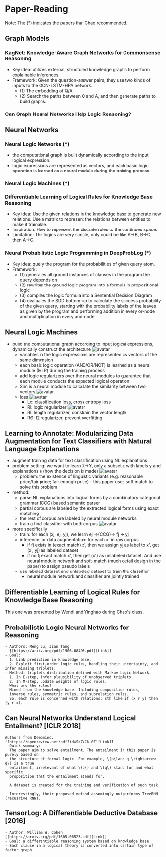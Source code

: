 # Paper-Reading

Note: The (*) indicates the papers that Chao recommended.

## Graph Models
 
### KagNet: Knowledge-Aware Graph Networks for Commonsense Reasoning
- Key idea: utilizes external, structured knowledge graphs to perform explainable inferences.
- Framework: Given the question-answer pairs, they use two kinds of inputs to the GCN-LSTM-HPA network.
   - (1) The embedding of Q/A.
   - (2) Search the paths between Q and A, and then generate paths to build graphs.  

### Can Graph Neural Networks Help Logic Reasoning?

## Neural Networks

### Neural Logic Networks (*)
- the computational graph is built dynamically according to the input logical expression.
- logic expressions are represented as vectors, and each basic logic operation is learned as a neural module during the training process. 

### Neural Logic Machines (*)

### Differentiable Learning of Logical Rules for Knowledge Base Reasoning 

- Key idea: Use the given relations in the knowledge base to generate new relations. Use a matrix to represent the relations between entities to make it trainable.
- Inspiration: How to represent the discrate rules to the continues space. 
- Limitation: The logics are very simple, only could be like A->B, B->C, then A->C.

### Neural Probabilistic Logic Programming in DeepProbLog (*)

- Key idea: query the program for the probabilities of given query atom.
- Framework: 
    - (1) generates all ground instances of clauses in the program the query depends on
    - (2) rewrites the ground logic program into a formula in propositional logic
    - (3) compiles the logic formula into a Sentential Decision Diagram
    - (4) evaluates the SDD bottom-up to calculate the success probability of the given query, starting with the probability labels of the leaves as given by the program and performing addition in every or-node and multiplication in every and-node.
 
## Neural Logic Machines
 - build the computational graph according to input logical expressions, dynamically construct the architecture
    ![avatar](figures/ipeline.jpg)
     - variables in the logic expressions are represented as vectors of the same dimension
     - each basic logic operation (AND/OR/NOT) is learned as a neural module (MLP) during the training process
     - add logic regularizers over the neural modules to guarantee that each module conducts the expected logical operation
     - Sim is a neural module to calculate the similarity between two vectors
    ![avatar](figures/similarity.jpg)
     - loss
        ![avatar](figures/loss.jpg)
         - Lc: classification loss, cross entropy loss
         - Rl: logic regularizer
        ![avatar](figures/regularizer.jpg)
         - RΙ: length regularizer, constrain the vector length
         - RΘ: l2 regularizer, prevent overfitting

## Learning to Annotate: Modularizing Data Augmentation for Text Classifiers with Natural Language Explanations
 - augment training data for text classification using NL explanations
 - problem setting: we want to learn X->Y, only a subset x with labels y and explanations e (how the decision is made)
 ![avatar](figures/NPL_example.jpg)
   - problem: the existence of linguistic variants (e.g. reasonable price/fair price; fair enough price) - this paper uses soft match to solve this problem
 - method:
   - parse NL explanations into logical forms by a combinatory categorial grammar (CCG) based semantic parser
   - partial corpus are labeled by the extracted logical forms using exact matching
   - the rest of corpus are labeled by neural module networks
   - train a final classifier with both corpus
   ![avatar](figures/NEXT_overview.jpg)
 - more specifically
   - train: for each (xj, ej, yj), we learn ej ->(CCG)-> fj -> yj
   - inference for data augmentation: for each x' in raw corpus
      - if fj exists in (exact match) x', then we assign yj as label to x', get (x', yj) as labeled dataset
      - if no fj exact match x', then get (x') as unlabeled dataset. And use neural module network and soft-match (much detail design in the paper) to assign pseudo labels
   - use labeled dataset and unlabeled dataset to train the classifier
      - neural module network and classifier are jointly trained


## Differentiable Learning of Logical Rules for Knowledge Base Reasoning 

This one was presented by Wendi and Yinghao during Chao's class.

## Probabilistic Logic Neural Networks for Reasoning
    - Authors: Meng Qu, Jian Tang
      [[https://arxiv.org/pdf/1906.08495.pdf][Link]]
    - Goal: 
      1. Link prediction in knowledge base.
      2. Exploit first-order logic rules, handling their uncertainty, and infer missing triplets.
    - Method: triplets distribution defined with Markov Logic Network. 
      1. In E-step, infer plausibility of unobserved triplets.
      2. In M-step, update weights of logic rules. 
    - What are the rules?
      Mined from the knowledge base. Including composition rules, 
      inverse rules, symmetric rules, and subrelation rules. 
      So, each rule is concerned with relations: sth like if (x r y) then (y r x).



## Can Neural Networks Understand Logical Entailment? [ICLR 2018]
    Authors from Deepmind.
    [[https://openreview.net/pdf?id=SkZxCk-0Z][Link]]
    - Quick summary:
      The paper aim to solve entailment. The entailment in this paper is purely based on 
      the structure of formal logic. For example, \(p\land q \rightarrow q\) is a true 
      entailment, irrelevant of what \(p\) and \(q\) stand for and what specific 
      proposition that the entailment stands for. 

      A dataset is created for the training and verification of such task. 

      Interestingly, their proposed method assumingly outperforms TreeRNN (recusrive RNN).
 

 ## TensorLog: A Differentiable Deductive Database [2016]
    - Author: William W. Cohen
    [[https://arxiv.org/pdf/1605.06523.pdf][Link]]
    - Goal: a differentiable reasoning system based on knowledge base.
    - Each clause in a logical theory is converted into certain type of factor graph.